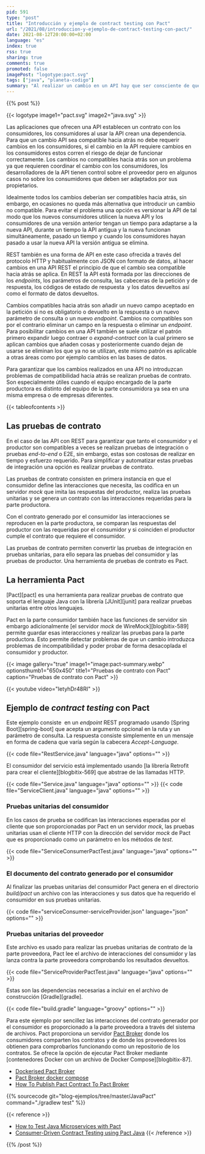 ```yaml
---
pid: 591
type: "post"
title: "Introducción y ejemplo de contract testing con Pact"
url: "/2021/08/introduccion-y-ejemplo-de-contract-testing-con-pact/"
date: 2021-08-12T20:00:00+02:00
language: "es"
index: true
rss: true
sharing: true
comments: true
promoted: false
imagePost: "logotype:pact.svg"
tags: ["java", "planeta-codigo"]
summary: "Al realizar un cambio en un API hay que ser consciente de que los cambios sean compatibles hacia atrás, de lo contrario algunos clientes de la API es probable que dejen de funcionar o tengan un comportamiento erróneo. Para asegurar que los cambios sean compatibles hacia atrás se realizan pruebas unitarias automatizadas de contrato, en Java una opción es Pact para pruebas de contrato de APIs REST."
---
```


{{% post %}}

{{< logotype image1="pact.svg" image2="java.svg" >}}

Las aplicaciones que ofrecen una API establecen un contrato con los consumidores, los consumidores al usar la API crean una dependencia. Para que un cambio API sea compatible hacia atrás no debe requerir cambios en los consumidores, si el cambio en la API requiere cambios en los consumidores estos corren el riesgo de dejar de funcionar correctamente. Los cambios no compatibles hacia atrás son un problema ya que requieren coordinar el cambio con los consumidores, los desarrolladores de la API tienen control sobre el proveedor pero en algunos casos no sobre los consumidores que deben ser adaptados por sus propietarios.

Idealmente todos los cambios deberían ser compatibles hacia atrás, sin embargo, en ocasiones no queda más alternativa que introducir un cambio no compatible. Para evitar el problema una opción es versionar la API de tal modo que los nuevos consumidores utilicen la nueva API y los consumidores de una versión anterior tengan un tiempo para adaptarse a la nueva API, durante un tiempo la API antigua y la nueva funcionan simultáneamente, pasado un tiempo y cuando los consumidores hayan pasado a usar la nueva API la versión antigua se elimina.

REST también es una forma de API en este caso ofrecida a través del protocolo HTTP y habitualmente con JSON con formato de datos, al hacer cambios en una API REST el principio de que el cambio sea compatible hacia atrás se aplica. En REST la API está formada por las direcciones de los _endpoints_, los parámetros de consulta, las cabeceras de la petición y de respuesta, los códigos de estado de respuesta  y los datos devueltos así como el formato de datos devueltos.

Cambios compatibles hacia atrás son añadir un nuevo campo aceptado en la petición si no es obligatorio o devuelto en la respuesta o un nuevo parámetro de consulta o un nuevo _endpoint_. Cambios no compatibles son por el contrario eliminar un campo en la respuesta o eliminar un _endpoint_. Para posibilitar cambios en una API también se suele utilizar el patrón primero expandir luego contraer o _expand-contract_ con la cual primero se aplican cambios que añaden cosas y posteriormente cuando dejan de usarse se eliminan los que ya no se utilizan, este mismo patrón es aplicable a otras áreas como por ejemplo cambios en las bases de datos.

Para garantizar que los cambios realizados en una API no introduzcan problemas de compatibilidad hacia atrás se realizan pruebas de contrato. Son especialmente útiles cuando el equipo encargado de la parte productora es distinto del equipo de la parte consumidora ya sea en una misma empresa o de empresas diferentes.

{{< tableofcontents >}}

## Las pruebas de contrato

En el caso de las API con REST para garantizar que tanto el consumidor y el productor son compatibles a veces se realizan pruebas de integración o pruebas _end-to-end_ o E2E, sin embargo, estas son costosas de realizar en tiempo y esfuerzo requerido. Para simplificar y automatizar estas pruebas de integración una opción es realizar pruebas de contrato.

Las pruebas de contrato consisten en primera instancia en que el consumidor define las interacciones que necesita, las codifica en un servidor _mock_ que imita las respuestas del productor, realiza las pruebas unitarias y se genera un contrato con las interacciones requeridas para la parte productora.

Con el contrato generado por el consumidor las interacciones se reproducen en la parte productora, se comparan las respuestas del productor con las requeridas por el consumidor y si coinciden el productor cumple el contrato que requiere el consumidor.

Las pruebas de contrato permiten convertir las pruebas de integración en pruebas unitarias, para ello separa las pruebas del consumidor y las pruebas de productor. Una herramienta de pruebas de contrato es Pact.

## La herramienta Pact

[Pact][pact] es una herramienta para realizar pruebas de contrato que soporta el lenguaje Java con la librería [JUnit][junit] para realizar pruebas unitarias entre otros lenguajes.

Pact en la parte consumidor también hace las funciones de servidor sin embargo adicionalmente [el servidor _mock_ de WireMock][blogbitix-589] permite guardar esas interacciones y realizar las pruebas para la parte productora. Esto permite detectar problemas de que un cambio introduzca problemas de incompatibilidad y poder probar de forma desacoplada el consumidor y productor.

{{< image
    gallery="true"
    image1="image:pact-summary.webp" optionsthumb1="650x450" title1="Pruebas de contrato con Pact"
    caption="Pruebas de contrato con Pact" >}}

{{< youtube
    video="IetyhDr48RI" >}}

## Ejemplo de _contract testing_ con Pact

Este ejemplo consiste  en un _endpoint_ REST programado usando [Spring Boot][spring-boot] que acepta un argumento opcional en la ruta y un parámetro de consulta. La respuesta consiste simplemente en un mensaje en forma de cadena que varía según la cabecera _Accept-Language_.

{{< code file="RestService.java" language="java" options="" >}}

El consumidor del servicio está implementado usando [la librería Retrofit para crear el cliente][blogbitix-569] que abstrae de las llamadas HTTP.

{{< code file="Service.java" language="java" options="" >}}
{{< code file="ServiceClient.java" language="java" options="" >}}

### Pruebas unitarias del consumidor

En los casos de prueba se codifican las interacciones esperadas por el cliente que son proporcionadas por Pact en un servidor _mock_, las pruebas unitarias usan el cliente HTTP con la dirección del servidor _mock_ de Pact que es proporcionado como un parámetro en los métodos de _test_.

{{< code file="ServiceConsumerPactTest.java" language="java" options="" >}}

### El documento del contrato generado por el consumidor

Al finalizar las pruebas unitarias del consumidor Pact genera en el directorio _build/pact_ un archivo con las interacciones y sus datos que ha requerido el consumidor en sus pruebas unitarias.

{{< code file="serviceConsumer-serviceProvider.json" language="json" options="" >}}

### Pruebas unitarias del proveedor

Este archivo es usado para realizar las pruebas unitarias de contrato de la parte proveedora, Pact lee el archivo de interacciones del consumidor y las lanza contra la parte proveedora comprobando los resultados devueltos.

{{< code file="ServiceProviderPactTest.java" language="java" options="" >}}

Estas son las dependencias necesarias a incluir en el archivo de construcción [Gradle][gradle].

{{< code file="build.gradle" language="groovy" options="" >}}

Para este ejemplo por sencillez las interacciones del contrato generador por el consumidor es proporcionado a la parte proveedora a través del sistema de archivos. Pact proporciona un servidor [Pact Broker](https://docs.pact.io/pact_broker/docker_images) donde los consumidores comparten los contratos y de donde los proveedores los obtienen para comprobarlos funcionando como un repositorio de los contratos. Se ofrece la opción de ejecutar Pact Broker mediante [contenedores Docker con un archivo de Docker Compose][blogbitix-87].

* [Dockerised Pact Broker](https://github.com/pact-foundation/pact-broker-docker)
* [Pact Broker docker compose](https://github.com/DiUS/pact_broker-docker/blob/master/docker-compose.yml)
* [How To Publish Pact Contract To Pact Broker](https://www.softwaretestinghelp.com/publish-pact-contract-to-pact-broker/)

{{% sourcecode git="blog-ejemplos/tree/master/JavaPact" command="./gradlew test" %}}

{{< reference >}}
* [How to Test Java Microservices with Pact](https://blogs.oracle.com/javamagazine/how-to-test-java-microservices-with-pact)
* [Consumer-Driven Contract Testing using Pact Java](https://blog.testproject.io/2020/05/27/consumer-driven-contract-testing-using-pact-java/)
{{< /reference >}}

{{% /post %}}
